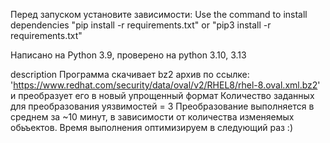 Перед запуском установите зависимости:
 Use the command to install dependencies "pip install -r requirements.txt" or 
"pip3 install -r requirements.txt"

Написано на Python 3.9,
проверено на python 3.10, 3.13


description
Программа скачивает bz2 архив по ссылке: 'https://www.redhat.com/security/data/oval/v2/RHEL8/rhel-8.oval.xml.bz2' и преобразует его в новый упрощенный формат
Количество заданных для преобразования уязвимостей = 3
Преобразование выполняется в среднем за ~10 минут, в зависимости от количества изменяемых обьъектов. Время выполнения оптимизируем в следующий раз :)
